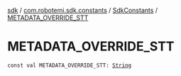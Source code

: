[sdk](../../index.md) / [com.robotemi.sdk.constants](../index.md) / [SdkConstants](index.md) / [METADATA_OVERRIDE_STT](./-m-e-t-a-d-a-t-a_-o-v-e-r-r-i-d-e_-s-t-t.md)

# METADATA_OVERRIDE_STT

`const val METADATA_OVERRIDE_STT: `[`String`](https://kotlinlang.org/api/latest/jvm/stdlib/kotlin/-string/index.html)